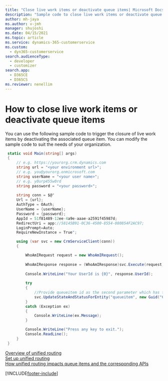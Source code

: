 ```yaml
---
title: "Close live work items or deactivate queue items| Microsoft Docs"
description: "Sample code to close live work items or deactivate queue items"
author: mh-jaya
ms.author: v-jmh
manager: shujoshi
ms.date: 04/15/2021
ms.topic: article
ms.service: dynamics-365-customerservice
ms.custom: 
  - dyn365-customerservice
search.audienceType: 
  - developer
  - customizer
search.app: 
  - D365CE
  - D365CS
ms.reviewer: nenellim
---
```

# How to close live work items or deactivate queue items

You can use the following sample code to trigger the closure of live work items by deactivating the associated queue item. You can modify the sample code to suit the needs of your organization.

   ```csharp
    static void Main(string[] args)
    {
        // e.g. https://yourorg.crm.dynamics.com
        string url = "<your environment url>";
        // e.g. you@yourorg.onmicrosoft.com
        string userName = "<your user name>";
        // e.g. y0urp455w0rd 
        string password = "<your password>";
    
        string conn = $@"
        Url = {url};
        AuthType = OAuth;
        UserName = {userName};
        Password = {password};
        AppId = 51f81489-12ee-4a9e-aaae-a2591f45987d;
        RedirectUri = app://58145B91-0C36-4500-8554-080854F2AC97;
        LoginPrompt=Auto;
        RequireNewInstance = True";

        using (var svc = new CrmServiceClient(conn))
        {

            WhoAmIRequest request = new WhoAmIRequest();
    
            WhoAmIResponse response = (WhoAmIResponse)svc.Execute(request);
    
            Console.WriteLine("Your UserId is {0}", response.UserId);
    
            try
            {
                //Provide queueitem id as the second parameter which has to be deactivated.
                svc.UpdateStateAndStatusForEntity("queueitem", new Guid("6f15a7f0-8788-eb11-a812-000d3a593524"), 1, 2);
            }
            catch (Exception ex)
            {
                Console.WriteLine(ex.Message);
            }

            Console.WriteLine("Press any key to exit.");
            Console.ReadLine();
        }
    }
   ```

[Overview of unified routing](overview-unified-routing.md)  
[Set up unified routing](set-up-routing-process.md)  
[How unified routing impacts queue items and the corresponding APIs](unified-routing-impact-on-APIs.md) 


[!INCLUDE[footer-include](../includes/footer-banner.md)]